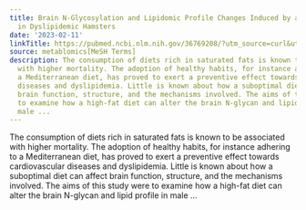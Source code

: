 ```yaml
---
title: Brain N-Glycosylation and Lipidomic Profile Changes Induced by a High-Fat Diet
  in Dyslipidemic Hamsters
date: '2023-02-11'
linkTitle: https://pubmed.ncbi.nlm.nih.gov/36769208/?utm_source=curl&utm_medium=rss&utm_campaign=pubmed-2&utm_content=1Zkrxt7ktlCbHBXEV3v65xxSnkSWNsJ1A6Fq3gBniKhGfIUslK&fc=20210907212339&ff=20230214201307&v=2.17.9.post6+86293ac
source: metablomics[MeSH Terms]
description: The consumption of diets rich in saturated fats is known to be associated
  with higher mortality. The adoption of healthy habits, for instance adhering to
  a Mediterranean diet, has proved to exert a preventive effect towards cardiovascular
  diseases and dyslipidemia. Little is known about how a suboptimal diet can affect
  brain function, structure, and the mechanisms involved. The aims of this study were
  to examine how a high-fat diet can alter the brain N-glycan and lipid profile in
  male ...
---
```

The consumption of diets rich in saturated fats is known to be associated with higher mortality. The adoption of healthy habits, for instance adhering to a Mediterranean diet, has proved to exert a preventive effect towards cardiovascular diseases and dyslipidemia. Little is known about how a suboptimal diet can affect brain function, structure, and the mechanisms involved. The aims of this study were to examine how a high-fat diet can alter the brain N-glycan and lipid profile in male ...